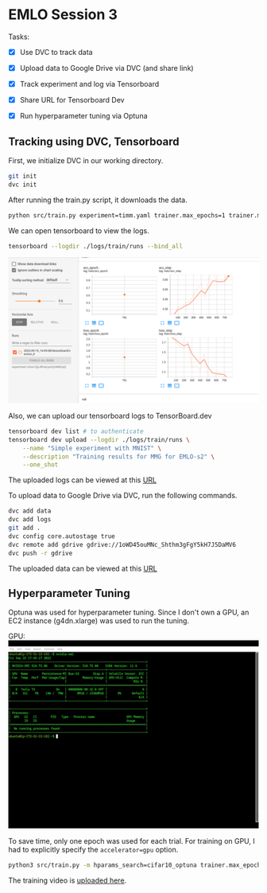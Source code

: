 # EMLO Session 3

Tasks:
- [x] Use DVC to track data
- [x] Upload data to Google Drive via DVC (and share link)
- [x] Track experiment and log via Tensorboard
- [x] Share URL for Tensorboard Dev
- [x] Run hyperparameter tuning via Optuna


## Tracking using DVC, Tensorboard
First, we initialize DVC in our working directory.

```bash
git init
dvc init
```


After running the train.py script, it downloads the data. 

```bash
python src/train.py experiment=timm.yaml trainer.max_epochs=1 trainer.min_epochs=1 +trainer.num_sanity_val_steps=0
```

We can open tensorboard to view the logs.

```bash
tensorboard --logdir ./logs/train/runs --bind_all
```
![](./img/tensorboard_steps.png)

Also, we can upload our tensorboard logs to TensorBoard.dev
```bash
tensorboard dev list # to authenticate
tensorboard dev upload --logdir ./logs/train/runs \
    --name "Simple experiment with MNIST" \
    --description "Training results for MMG for EMLO-s2" \
    --one_shot
```
The uploaded logs can be viewed at this [URL](https://tensorboard.dev/experiment/xGxw7gSJRHacyaVjmMMUqQ/)

To upload data to Google Drive via DVC, run the following commands.

```bash
dvc add data
dvc add logs
git add .
dvc config core.autostage true
dvc remote add gdrive gdrive://1oWD45ouMNc_Shthm3gFgY5kH7J5DaMV6
dvc push -r gdrive
```

The uploaded data can be viewed at this [URL](https://drive.google.com/drive/folders/1oWD45ouMNc_Shthm3gFgY5kH7J5DaMV6)


## Hyperparameter Tuning
Optuna was used for hyperparameter tuning. Since I don't own a GPU, an EC2 instance (g4dn.xlarge) was used to run the tuning.

GPU:
![](./img/nvidia-smi.png)

To save time, only one epoch was used for each trial. For training on GPU, I had to explicitly specify the `accelerator=gpu` option.

```bash
python3 src/train.py -m hparams_search=cifar10_optuna trainer.max_epochs=1 trainer.accelerator='gpu' trainer.devices=1
```

The training video is [uploaded here](https://www.youtube.com/watch?v=NWPGnX5f6AQ).
